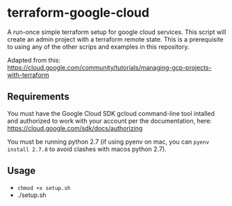 
# terraform-google-cloud

A run-once simple terraform setup for google cloud services. This script will create an admin project with a terraform remote state. This is a prerequisite to using any of the other scrips and examples in this repository.

Adapted from this: https://cloud.google.com/community/tutorials/managing-gcp-projects-with-terraform


## Requirements

You must have the Google Cloud SDK gcloud command-line tool intalled and authorized to work with your account per the documentation, here: https://cloud.google.com/sdk/docs/authorizing

You must be running python 2.7 (if using pyenv on mac, you can `pyenv install 2.7.8` to avoid clashes with macos python 2.7).


## Usage

* `chmod +x setup.sh`
* ./setup.sh <username> <billing account ID> <path to credentials>
